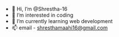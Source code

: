 - 👋 Hi, I’m @Shrestha-16
- 👀 I’m interested in coding
- 🌱 I’m currently learning web development
- 📫 email - shresthamaahi16@gmail.com


<!---
Shrestha-16/Shrestha-16 is a ✨ special ✨ repository because its `README.md` (this file) appears on your GitHub profile.
You can click the Preview link to take a look at your changes.
--->
